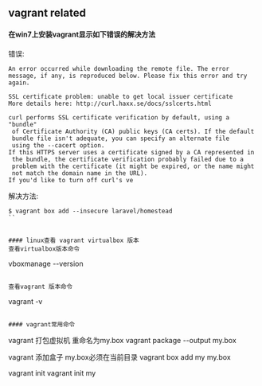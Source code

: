 ## vagrant related

#### 在win7上安装vagrant显示如下错误的解决方法
错误:
```
An error occurred while downloading the remote file. The error
message, if any, is reproduced below. Please fix this error and try
again.

SSL certificate problem: unable to get local issuer certificate
More details here: http://curl.haxx.se/docs/sslcerts.html

curl performs SSL certificate verification by default, using a "bundle"
 of Certificate Authority (CA) public keys (CA certs). If the default
 bundle file isn't adequate, you can specify an alternate file
 using the --cacert option.
If this HTTPS server uses a certificate signed by a CA represented in
 the bundle, the certificate verification probably failed due to a
 problem with the certificate (it might be expired, or the name might
 not match the domain name in the URL).
If you'd like to turn off curl's ve
```
解决方法:
```
$ vagrant box add --insecure laravel/homestead
``


#### linux查看 vagrant virtualbox 版本
查看virtualbox版本命令
```
vboxmanage --version
```

查看vagrant 版本命令
```
vagrant -v
```

#### vagrant常用命令
```
vagrant 打包虚拟机 重命名为my.box
vagrant package --output my.box

vagrant 添加盒子 
my.box必须在当前目录
vagrant box add my my.box

vagrant init
vagrant init my

```
